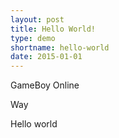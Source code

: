 ```yaml
---
layout: post
title: Hello World!
type: demo
shortname: hello-world
date: 2015-01-01
---
```


<script type="text/javascript" src="{{site.baseurl}}gameboy/other/windowStack.js" ></script>
<script type="text/javascript" src="{{site.baseurl}}gameboy/other/terminal.js"></script>
<script type="text/javascript" src="{{site.baseurl}}gameboy/other/gui.js"></script>
<script type="text/javascript" src="{{site.baseurl}}gameboy/other/base64.js"></script>
<script type="text/javascript" src="{{site.baseurl}}gameboy/other/json2.js"></script>
<script type="text/javascript" src="{{site.baseurl}}gameboy/other/swfobject.js"></script>
<script type="text/javascript" src="{{site.baseurl}}gameboy/other/resampler.js"></script>
<script type="text/javascript" src="{{site.baseurl}}gameboy/other/XAudioServer.js"></script>
<script type="text/javascript" src="{{site.baseurl}}gameboy/other/resize.js"></script>
<script type="text/javascript" src="{{site.baseurl}}gameboy/GameBoyCore.js"></script>
<script type="text/javascript" src="{{site.baseurl}}gameboy/GameBoyIO.js"></script>


<div id="GameBoy" class="window">
<div id="gfx">
<canvas id="mainCanvas"/>
<span id="title">GameBoy</span>
<span id="port_title">Online</span>
</div>
</div>

 <script type="text/javascript">
var DEBUG_MESSAGES = false;
var DEBUG_WINDOWING = false;
window.onload = function () {
windowingInitialize();
}
</script>

Way

Hello world
